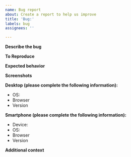 ```yaml
---
name: Bug report
about: Create a report to help us improve
title: 'Bug:'
labels: bug
assignees: ''

---
```


**Describe the bug**

<!-- A clear and concise description of what the bug is. -->

**To Reproduce**

<!-- Steps to reproduce the behavior -->

**Expected behavior**

<!-- A clear and concise description of what you expected to happen. -->

**Screenshots**

<!-- If applicable, add screenshots to help explain your problem. -->

**Desktop (please complete the following information):**
 - OS: <!-- e.g. iOS -->
 - Browser <!-- e.g. chrome, safari -->
 - Version <!-- e.g. 22 -->

**Smartphone (please complete the following information):**
 - Device: <!-- e.g. iPhone6 -->
 - OS: <!-- e.g. iOS8.1 -->
 - Browser <!-- e.g. stock browser, safari -->
 - Version <!-- e.g. 22 -->

**Additional context**

<!-- Add any other context about the problem here. -->

